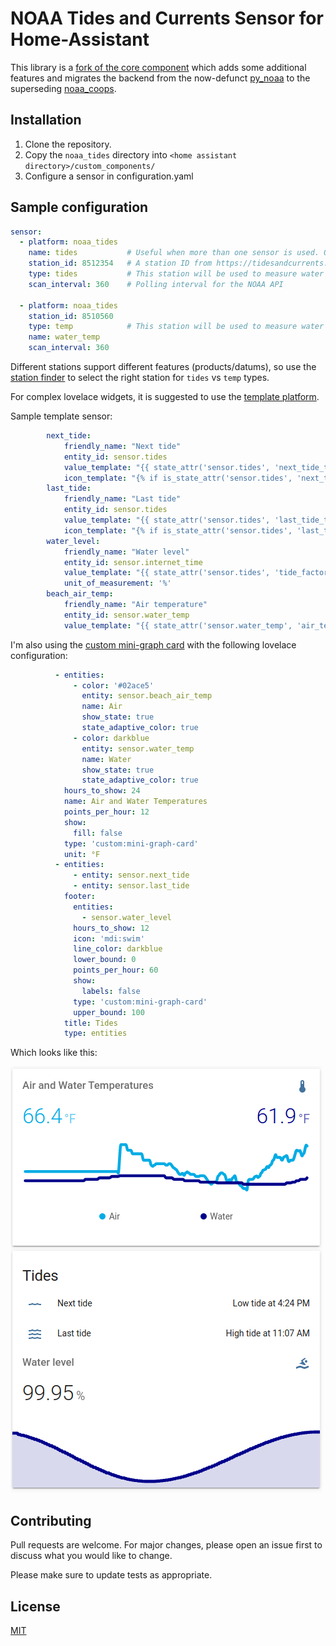 # NOAA Tides and Currents Sensor for Home-Assistant

This library is a [fork of the core component](https://www.home-assistant.io/integrations/noaa_tides/) which adds some additional features and migrates the backend from the now-defunct [py_noaa](https://github.com/GClunies/py_noaa) to the superseding [noaa_coops](https://github.com/GClunies/noaa_coops).

## Installation

1. Clone the repository.
2. Copy the `noaa_tides` directory into `<home assistant directory>/custom_components/`
3. Configure a sensor in configuration.yaml

## Sample configuration

``` yaml
sensor:
  - platform: noaa_tides
    name: tides           # Useful when more than one sensor is used. Otherwise a name is generated.
    station_id: 8512354   # A station ID from https://tidesandcurrents.noaa.gov/
    type: tides           # This station will be used to measure water level
    scan_interval: 360    # Polling interval for the NOAA API

  - platform: noaa_tides
    station_id: 8510560
    type: temp            # This station will be used to measure water temperature
    name: water_temp
    scan_interval: 360
```

Different stations support different features (products/datums), so use the [station finder](https://tidesandcurrents.noaa.gov/) to select the right station for `tides` vs `temp` types.

For complex lovelace widgets, it is suggested to use the [template platform](https://www.home-assistant.io/integrations/template/).

Sample template sensor:
``` yaml
        next_tide:
            friendly_name: "Next tide"
            entity_id: sensor.tides
            value_template: "{{ state_attr('sensor.tides', 'next_tide_type') }} tide at {{ state_attr('sensor.tides', 'next_tide_time') }}"
            icon_template: "{% if is_state_attr('sensor.tides', 'next_tide_type', 'High') %}mdi:waves{% else %}mdi:wave{% endif %}"
        last_tide:
            friendly_name: "Last tide"
            entity_id: sensor.tides
            value_template: "{{ state_attr('sensor.tides', 'last_tide_type') }} tide at {{ state_attr('sensor.tides', 'last_tide_time') }}"
            icon_template: "{% if is_state_attr('sensor.tides', 'last_tide_type', 'High') %}mdi:waves{% else %}mdi:wave{% endif %}"
        water_level:
            friendly_name: "Water level"
            entity_id: sensor.internet_time
            value_template: "{{ state_attr('sensor.tides', 'tide_factor') }}"
            unit_of_measurement: '%'
        beach_air_temp:
            friendly_name: "Air temperature"
            entity_id: sensor.water_temp
            value_template: "{{ state_attr('sensor.water_temp', 'air_temperature') }}"

```
I'm also using the [custom mini-graph card](https://github.com/kalkih/mini-graph-card) with the following lovelace configuration:
``` yaml
          - entities:
              - color: '#02ace5'
                entity: sensor.beach_air_temp
                name: Air
                show_state: true
                state_adaptive_color: true
              - color: darkblue
                entity: sensor.water_temp
                name: Water
                show_state: true
                state_adaptive_color: true
            hours_to_show: 24
            name: Air and Water Temperatures
            points_per_hour: 12
            show:
              fill: false
            type: 'custom:mini-graph-card'
            unit: °F
          - entities:
              - entity: sensor.next_tide
              - entity: sensor.last_tide
            footer:
              entities:
                - sensor.water_level
              hours_to_show: 12
              icon: 'mdi:swim'
              line_color: darkblue
              lower_bound: 0
              points_per_hour: 60
              show:
                labels: false
              type: 'custom:mini-graph-card'
              upper_bound: 100
            title: Tides
            type: entities
```

Which looks like this:

![Lovelace Configuration](/noaa_tides_lovelace.png)

## Contributing
Pull requests are welcome. For major changes, please open an issue first to discuss what you would like to change.

Please make sure to update tests as appropriate.

## License
[MIT](https://choosealicense.com/licenses/mit/)
